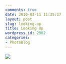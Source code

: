 ```yaml
---
comments: true
date: 2010-03-11 11:35:17
layout: post
slug: looking-up
title: Looking Up
wordpress_id: 2902
categories:
- PhotoBlog
---
```


![](http://ryanfitzer.com/main/wp-content/uploads/2010/03/velvia-100-x-process-11.jpg)
